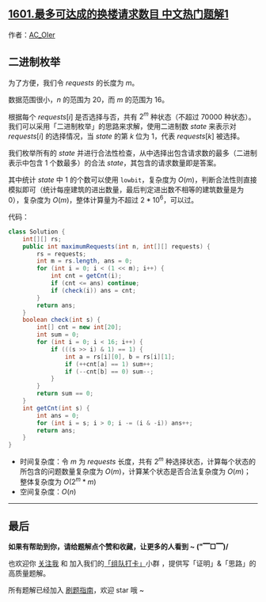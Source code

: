 ## [1601.最多可达成的换楼请求数目 中文热门题解1](https://leetcode.cn/problems/maximum-number-of-achievable-transfer-requests/solutions/100000/gong-shui-san-xie-er-jin-zhi-mei-ju-by-a-enef)

作者：[AC_OIer](https://leetcode.cn/u/AC_OIer)
## 二进制枚举

为了方便，我们令 $requests$ 的长度为 $m$。

数据范围很小，$n$ 的范围为 $20$，而 $m$ 的范围为 $16$。

根据每个 $requests[i]$ 是否选择与否，共有 $2^m$ 种状态（不超过 $70000$ 种状态）。我们可以采用「二进制枚举」的思路来求解，使用二进制数 $state$ 来表示对 $requests[i]$ 的选择情况，当 $state$ 的第 $k$ 位为 $1$，代表 $requests[k]$ 被选择。

我们枚举所有的 $state$ 并进行合法性检查，从中选择出包含请求数的最多（二进制表示中包含 $1$ 个数最多）的合法 $state$，其包含的请求数量即是答案。

其中统计 $state$ 中 $1$ 的个数可以使用 `lowbit`，复杂度为 $O(m)$，判断合法性则直接模拟即可（统计每座建筑的进出数量，最后判定进出数不相等的建筑数量是为 $0$），复杂度为 $O(m)$，整体计算量为不超过 $2*10^6$，可以过。

代码：
```Java []
class Solution {
    int[][] rs;
    public int maximumRequests(int n, int[][] requests) {
        rs = requests;
        int m = rs.length, ans = 0;
        for (int i = 0; i < (1 << m); i++) {
            int cnt = getCnt(i);
            if (cnt <= ans) continue;
            if (check(i)) ans = cnt;
        }
        return ans;
    }
    boolean check(int s) {
        int[] cnt = new int[20];
        int sum = 0;
        for (int i = 0; i < 16; i++) {
            if (((s >> i) & 1) == 1) {
                int a = rs[i][0], b = rs[i][1];
                if (++cnt[a] == 1) sum++;
                if (--cnt[b] == 0) sum--;
            }
        }
        return sum == 0;
    }
    int getCnt(int s) {
        int ans = 0;
        for (int i = s; i > 0; i -= (i & -i)) ans++;
        return ans;
    }
}
```
* 时间复杂度：令 $m$ 为 $requests$ 长度，共有 $2^m$ 种选择状态，计算每个状态的所包含的问题数量复杂度为 $O(m)$，计算某个状态是否合法复杂度为 $O(m)$；整体复杂度为 $O(2^m * m)$
* 空间复杂度：$O(n)$

---

## 最后

**如果有帮助到你，请给题解点个赞和收藏，让更多的人看到 ~ ("▔□▔)/**

也欢迎你 [关注我](https://oscimg.oschina.net/oscnet/up-19688dc1af05cf8bdea43b2a863038ab9e5.png) 和 加入我们的[「组队打卡」](https://leetcode-cn.com/u/ac_oier/)小群 ，提供写「证明」&「思路」的高质量题解。

所有题解已经加入 [刷题指南](https://github.com/SharingSource/LogicStack-LeetCode/wiki)，欢迎 star 哦 ~